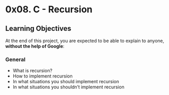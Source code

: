 # 0x08. C - Recursion

## Learning Objectives

At the end of this project, you are expected to be able to explain to anyone, **without the help of Google**:

### General

* What is recursion?
* How to implement recursion
* In what situations you should implement recursion
* In what situations you shouldn’t implement recursion
